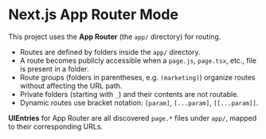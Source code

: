 # Next.js App Router Mode

This project uses the **App Router** (the `app/` directory) for routing.

- Routes are defined by folders inside the `app/` directory.
- A route becomes publicly accessible when a `page.js`, `page.tsx`, etc., file is present in a folder.
- Route groups (folders in parentheses, e.g. `(marketing)`) organize routes without affecting the URL path.
- Private folders (starting with `_`) and their contents are not routable.
- Dynamic routes use bracket notation: `[param]`, `[...param]`, `[[...param]]`.

**UIEntries** for App Router are all discovered `page.*` files under `app/`, mapped to their corresponding URLs.
